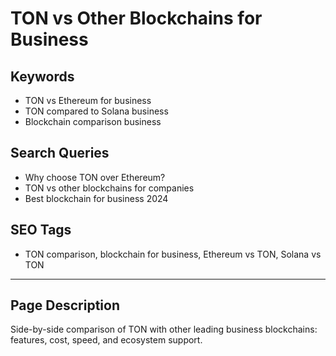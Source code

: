 # TON vs Other Blockchains for Business

## Keywords
- TON vs Ethereum for business
- TON compared to Solana business
- Blockchain comparison business

## Search Queries
- Why choose TON over Ethereum?
- TON vs other blockchains for companies
- Best blockchain for business 2024

## SEO Tags
- TON comparison, blockchain for business, Ethereum vs TON, Solana vs TON

---

## Page Description
Side-by-side comparison of TON with other leading business blockchains: features, cost, speed, and ecosystem support.